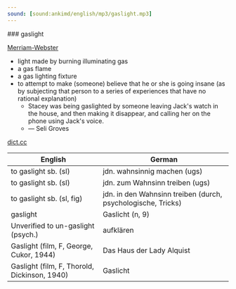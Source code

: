 ```yaml
---
sound: [sound:ankimd/english/mp3/gaslight.mp3]
---
```


\### gaslight

[Merriam-Webster](https://www.merriam-webster.com/dictionary/gaslight)

- light made by burning illuminating gas
- a gas flame
- a gas lighting fixture
- to attempt to make (someone) believe that he or she is going insane (as by subjecting that person to a series of experiences that have no rational explanation)
    - Stacey was being gaslighted by someone leaving Jack's watch in the house, and then making it disappear, and calling her on the phone using Jack's voice.
    - — Seli Groves

[dict.cc](https://www.dict.cc/gaslight)

| English        | German       |
| -------------- | ------------ |
| to gaslight sb. (sl) | jdn. wahnsinnig machen (ugs) |
| to gaslight sb. (sl) | jdn. zum Wahnsinn treiben (ugs) |
| to gaslight sb. (sl, fig) | jdn. in den Wahnsinn treiben (durch, psychologische, Tricks) |
| gaslight | Gaslicht (n, 9) |
| Unverified to un-gaslight (psych.) | aufklären |
| Gaslight (film, F, George, Cukor, 1944) | Das Haus der Lady Alquist |
| Gaslight (film, F, Thorold, Dickinson, 1940) | Gaslicht |
